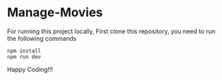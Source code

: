 
# Manage-Movies

For running this project locally,
First clone this repository,
you need to run the following commands

```
npm install
npm run dev
```

Happy Coding!!!
